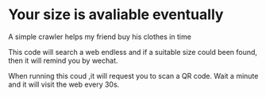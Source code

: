 # Your size is avaliable eventually
A simple crawler helps my friend buy his clothes in time

This code will search a web endless and if a suitable size could been found, then it will remind you by wechat.

When running this coud ,it will request you to scan a QR code. Wait a minute and it will visit the web every 30s.  
